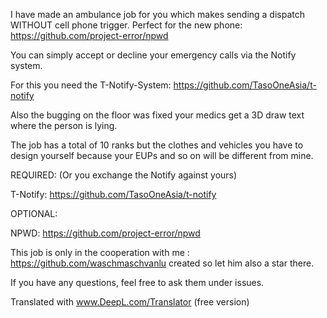 I have made an ambulance job for you which makes sending a dispatch WITHOUT cell phone trigger. Perfect for the new phone: https://github.com/project-error/npwd

 You can simply accept or decline your emergency calls via the Notify system. 

For this you need the T-Notify-System: https://github.com/TasoOneAsia/t-notify

Also the bugging on the floor was fixed your medics get a 3D draw text where the person is lying. 

The job has a total of 10 ranks but the clothes and vehicles you have to design yourself because your EUPs and so on will be different from mine.


REQUIRED: (Or you exchange the Notify against yours)

T-Notify: https://github.com/TasoOneAsia/t-notify

OPTIONAL:

NPWD: https://github.com/project-error/npwd



This job is only in the cooperation with me : https://github.com/waschmaschvanlu created so let him also a star there.

If you have any questions, feel free to ask them under issues.







Translated with www.DeepL.com/Translator (free version)
